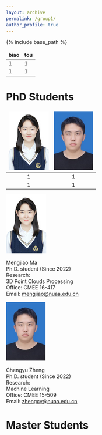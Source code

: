 ```yaml
---
layout: archive
permalink: /group1/                  
author_profile: true
---
```


{% include base_path %}
<style>
 td, th{
 border: none!important;
 }
</style>

|   biao  |   tou  |
|    ----    |    ----   |
|    1    |    1   |
|    1    |    1   |


PhD Students
============
|    ![mengjiaoma](/images/mengjiaoma1.jpg)  |   ![chengyuzheng](/images/chengyuzheng.png)   |
|    :----:    |    :----:   |
|    1    |    1   |
|    1    |    1   |

![mengjiaoma](/images/mengjiaoma1.jpg) 

Mengjiao Ma  
Ph.D. student (Since 2022)  
Research:  
3D Point Clouds Processing  
Office: CMEE 16-417  
Email: mengjiao@nuaa.edu.cn  

![chengyuzheng](/images/chengyuzheng.png) 

Chengyu Zheng  
Ph.D. student (Since 2022)  
Research:  
Machine Learning  
Office: CMEE 15-509  
Email: zhengcy@nuaa.edu.cn  

Master Students
==============

 
